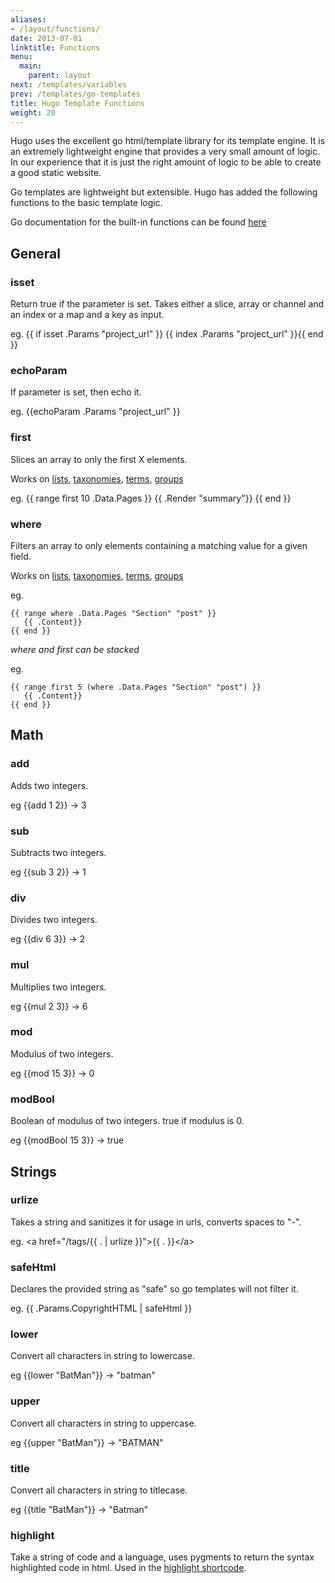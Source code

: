 ```yaml
---
aliases:
- /layout/functions/
date: 2013-07-01
linktitle: Functions
menu:
  main:
    parent: layout
next: /templates/variables
prev: /templates/go-templates
title: Hugo Template Functions
weight: 20
---
```


Hugo uses the excellent go html/template library for its template engine.
It is an extremely lightweight engine that provides a very small amount of
logic. In our experience that it is just the right amount of logic to be able
to create a good static website.

Go templates are lightweight but extensible. Hugo has added the following
functions to the basic template logic.

Go documentation for the built-in functions can be found [here](http://golang.org/pkg/text/template/)

## General

### isset
Return true if the parameter is set.
Takes either a slice, array or channel and an index or a map and a key as input.

eg. {{ if isset .Params "project_url" }} {{ index .Params "project_url" }}{{ end }}

### echoParam
If parameter is set, then echo it.

eg. {{echoParam .Params "project_url" }}

### first
Slices an array to only the first X elements.

Works on [lists](/templates/list/), [taxonomies](/taxonomies/displaying/), [terms](/templates/terms/), [groups](/templates/list/)

eg.
    {{ range first 10 .Data.Pages }}
        {{ .Render "summary"}}
    {{ end }}

### where
Filters an array to only elements containing a matching value for a given field.

Works on [lists](/templates/list/), [taxonomies](/taxonomies/displaying/), [terms](/templates/terms/), [groups](/templates/list/)

eg.

    {{ range where .Data.Pages "Section" "post" }}
       {{ .Content}}
    {{ end }}

*where and first can be stacked*

eg.

    {{ range first 5 (where .Data.Pages "Section" "post") }}
       {{ .Content}}
    {{ end }}


## Math

### add
Adds two integers.

eg {{add 1 2}} -> 3

### sub
Subtracts two integers.

eg {{sub 3 2}} -> 1

### div
Divides two integers.

eg {{div 6 3}} -> 2

### mul
Multiplies two integers.

eg {{mul 2 3}} -> 6

### mod
Modulus of two integers.

eg {{mod 15 3}} -> 0

### modBool
Boolean of modulus of two integers.
true if modulus is 0.

eg {{modBool 15 3}} -> true

## Strings

### urlize
Takes a string and sanitizes it for usage in urls, converts spaces to "-".

eg. &lt;a href="/tags/{{ . | urlize }}"&gt;{{ . }}&lt;/a&gt;

### safeHtml
Declares the provided string as "safe" so go templates will not filter it.

eg. {{ .Params.CopyrightHTML | safeHtml }}

### lower
Convert all characters in string to lowercase.

eg {{lower "BatMan"}} -> "batman"

### upper
Convert all characters in string to uppercase.

eg {{upper "BatMan"}} -> "BATMAN"

### title
Convert all characters in string to titlecase.

eg {{title "BatMan"}} -> "Batman"

### highlight
Take a string of code and a language, uses pygments to return the syntax
highlighted code in html. Used in the [highlight shortcode](/extras/highlighting).
